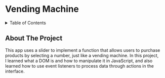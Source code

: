 # Vending Machine

<!-- TABLE OF CONTENTS -->
<details>
  <summary>Table of Contents</summary>
  <ol>
    <li>
      <a href="#about-the-project">About The Project</a>
    </li>
  </ol>
</details>

<!-- ABOUT THE PROJECT -->
## About The Project

This app uses a slider to implement a function that allows users to purchase products by selecting a number, just like a vending machine. In this project, I learned what a DOM is and how to manipulate it in JavaScript, and also learned how to use event listeners to process data through actions in the interface.
